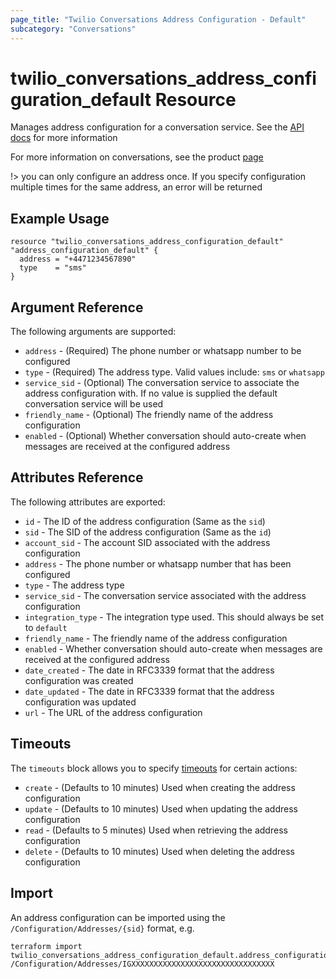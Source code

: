 ```yaml
---
page_title: "Twilio Conversations Address Configuration - Default"
subcategory: "Conversations"
---
```


# twilio_conversations_address_configuration_default Resource

Manages address configuration for a conversation service. See the [API docs](https://www.twilio.com/docs/conversations/api/address-configuration-resource) for more information

For more information on conversations, see the product [page](https://www.twilio.com/conversations)

!> you can only configure an address once. If you specify configuration multiple times for the same address, an error will be returned

## Example Usage

```hcl
resource "twilio_conversations_address_configuration_default" "address_configuration_default" {
  address = "+4471234567890"
  type    = "sms"
}
```

## Argument Reference

The following arguments are supported:

- `address` - (Required) The phone number or whatsapp number to be configured
- `type` - (Required) The address type. Valid values include: `sms` or `whatsapp`
- `service_sid` - (Optional) The conversation service to associate the address configuration with. If no value is supplied the default conversation service will be used
- `friendly_name` - (Optional) The friendly name of the address configuration
- `enabled` - (Optional) Whether conversation should auto-create when messages are received at the configured address

## Attributes Reference

The following attributes are exported:

- `id` - The ID of the address configuration (Same as the `sid`)
- `sid` - The SID of the address configuration (Same as the `id`)
- `account_sid` - The account SID associated with the address configuration
- `address` - The phone number or whatsapp number that has been configured
- `type` - The address type
- `service_sid` - The conversation service associated with the address configuration
- `integration_type` - The integration type used. This should always be set to `default`
- `friendly_name` - The friendly name of the address configuration
- `enabled` - Whether conversation should auto-create when messages are received at the configured address
- `date_created` - The date in RFC3339 format that the address configuration was created
- `date_updated` - The date in RFC3339 format that the address configuration was updated
- `url` - The URL of the address configuration

## Timeouts

The `timeouts` block allows you to specify [timeouts](https://www.terraform.io/docs/configuration/resources.html#timeouts) for certain actions:

- `create` - (Defaults to 10 minutes) Used when creating the address configuration
- `update` - (Defaults to 10 minutes) Used when updating the address configuration
- `read` - (Defaults to 5 minutes) Used when retrieving the address configuration
- `delete` - (Defaults to 10 minutes) Used when deleting the address configuration

## Import

An address configuration can be imported using the `/Configuration/Addresses/{sid}` format, e.g.

```shell
terraform import twilio_conversations_address_configuration_default.address_configuration_default /Configuration/Addresses/IGXXXXXXXXXXXXXXXXXXXXXXXXXXXXXXXX
```

